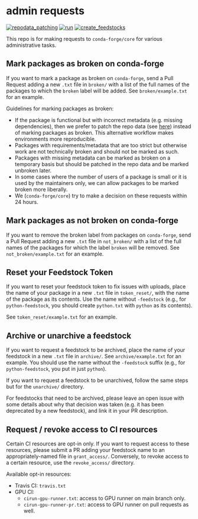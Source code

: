 # admin requests

[![repodata_patching](https://github.com/conda-forge/admin-requests/actions/workflows/repodata_patching.yml/badge.svg)](https://github.com/conda-forge/admin-requests/actions/workflows/repodata_patching.yml) [![run](https://github.com/conda-forge/admin-requests/actions/workflows/main.yml/badge.svg)](https://github.com/conda-forge/admin-requests/actions/workflows/main.yml) [![create_feedstocks](https://github.com/conda-forge/admin-requests/actions/workflows/create_feedstocks.yml/badge.svg)](https://github.com/conda-forge/admin-requests/actions/workflows/create_feedstocks.yml)

This repo is for making requests to `conda-forge/core` for various administrative
tasks.


## Mark packages as broken on conda-forge

If you want to mark a package as broken on `conda-forge`, send a Pull Request
adding a new `.txt` file in `broken/` with a list of the full names of the packages
to which the `broken` label will be added. See `broken/example.txt` for an example.

Guidelines for marking packages as broken:

* If the package is functional but with incorrect metadata (e.g. missing dependencies), then
  we prefer to patch the repo data (see [here](https://github.com/conda-forge/conda-forge-repodata-patches-feedstock))
  instead of marking packages as broken. This alternative workflow makes environments more reproducible.
* Packages with requirements/metadata that are too strict but otherwise work are
  not technically broken and should not be marked as such.
* Packages with missing metadata can be marked as broken on a temporary basis
  but should be patched in the repo data and be marked unbroken later.
* In some cases where the number of users of a package is small or it is used by
  the maintainers only, we can allow packages to be marked broken more liberally.
* We (`conda-forge/core`) try to make a decision on these requests within 24 hours.


## Mark packages as not broken on conda-forge

If you want to remove the broken label from packages on `conda-forge`, send a Pull Request
adding a new `.txt` file in `not_broken/` with a list of the full names of the packages
for which the label `broken` will be removed. See `not_broken/example.txt` for an example.


## Reset your Feedstock Token

If you want to reset your feedstock token to fix issues with uploads, place the name of your package in
a new `.txt` file in `token_reset/`, with the name of the package as its contents. Use the name without `-feedstock` 
(e.g., for `python-feedstock`, you should create `python.txt` with `python` as its contents).

See `token_reset/example.txt` for an example.


## Archive or unarchive a feedstock

If you want to request a feedstock to be archived, place the name of your feedstock in a
new `.txt` file in `archive/`. See `archive/example.txt` for an example. You 
should use the name without the `-feedstock` suffix (e.g., for `python-feedstock`, you put in just `python`).

If you want to request a feedstock to be unarchived, follow the same steps but for the `unarchive/` directory.

For feedstocks that need to be archived, please leave an open issue with some details about
why that decision was taken (e.g. it has been deprecated by a new feedstock),
and link it in your PR description.

## Request / revoke access to CI resources

Certain CI resources are opt-in only. If you want to request access to these resources, please
submit a PR adding your feedstock name to an appropriately-named file in `grant_access/`. Conversely, to revoke
access to a certain resource, use the `revoke_access/` directory.

Available opt-in resources:

- Travis CI: `travis.txt`
- GPU CI:
  - `cirun-gpu-runner.txt`: access to GPU runner on main branch only.
  - `cirun-gpu-runner-pr.txt`: access to GPU runner on pull requests as well.
